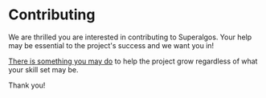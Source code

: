 # Contributing

We are thrilled you are interested in contributing to Superalgos. Your help may be essential to the project's success and we want you in! 

[There is something you may do](https://docs.superalgos.org/contributing-to-superalgos.html) to help the project grow regardless of what your skill set may be.

Thank you!
